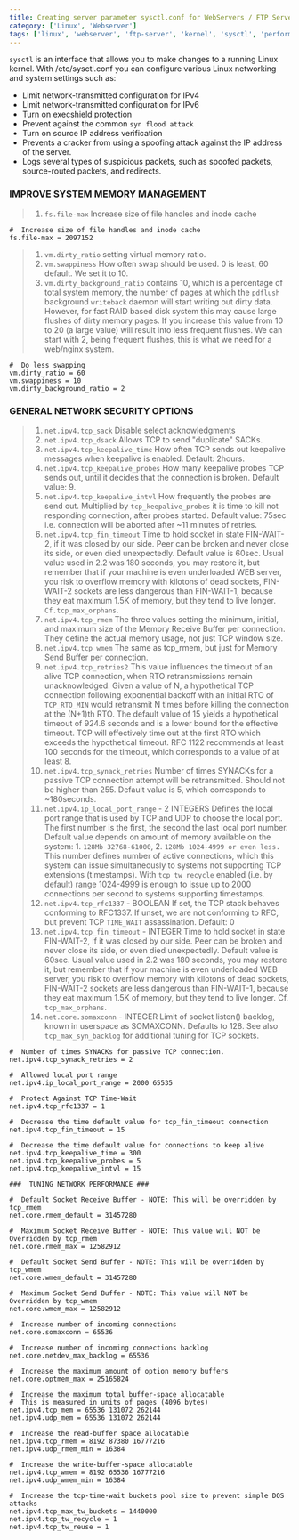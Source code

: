 ```yaml
---
title: Creating server parameter sysctl.conf for WebServers / FTP Server.
category: ['Linux', 'Webserver']
tags: ['linux', 'webserver', 'ftp-server', 'kernel', 'sysctl', 'performance', 'tuning']
---
```


`sysctl` is an interface that allows you to make changes to a running Linux kernel. With /etc/sysctl.conf you can configure various Linux networking and system settings such as:
 
* Limit network-transmitted configuration for IPv4
* Limit network-transmitted configuration for IPv6
* Turn on execshield protection
* Prevent against the common `syn flood attack`
* Turn on source IP address verification
* Prevents a cracker from using a spoofing attack against the IP address of the server.
* Logs several types of suspicious packets, such as spoofed packets, source-routed packets, and redirects.

###  IMPROVE SYSTEM MEMORY MANAGEMENT

> 1. `fs.file-max` Increase size of file handles and inode cache
	
	#  Increase size of file handles and inode cache
	fs.file-max = 2097152
	

> 1. `vm.dirty_ratio` setting virtual memory ratio.
> 2. `vm.swappiness` How often swap should be used. 0 is least, 60 default. We set it to 10.
> 3. `vm.dirty_background_ratio` contains 10, which is a percentage of total system memory, the number of pages at which the `pdflush` background `writeback` daemon will start writing out dirty data. However, for fast RAID based disk system this may cause large flushes of dirty memory pages. If you increase this value from 10 to 20 (a large value) will result into less frequent flushes. We can start with 2, being frequent flushes, this is what we need for a web/nginx system.

	#  Do less swapping
	vm.dirty_ratio = 60
	vm.swappiness = 10
	vm.dirty_background_ratio = 2


###  GENERAL NETWORK SECURITY OPTIONS

> 1. `net.ipv4.tcp_sack` Disable select acknowledgments
> 2. `net.ipv4.tcp_dsack` Allows TCP to send "duplicate" SACKs.
> 3. `net.ipv4.tcp_keepalive_time` How often TCP sends out keepalive messages when keepalive is enabled. Default: 2hours.
> 4. `net.ipv4.tcp_keepalive_probes` How many keepalive probes TCP sends out, until it decides that the connection is broken. Default value: 9.
> 5. `net.ipv4.tcp_keepalive_intvl` How frequently the probes are send out. Multiplied by `tcp_keepalive_probes` it is time to kill not responding connection, after probes started. Default value: 75sec i.e. connection will be aborted after ~11 minutes of retries.
> 6. `net.ipv4.tcp_fin_timeout` Time to hold socket in state FIN-WAIT-2, if it was closed by our side. Peer can be broken and never close its side, or even died unexpectedly. Default value is 60sec. Usual value used in 2.2 was 180 seconds, you may restore it, but remember that if your machine is even underloaded WEB server, you risk to overflow memory with kilotons of dead sockets, FIN-WAIT-2 sockets are less dangerous than FIN-WAIT-1, because they eat maximum 1.5K of memory, but they tend to live longer. `Cf.tcp_max_orphans`.
> 7. `net.ipv4.tcp_rmem` The three values setting the minimum, initial, and maximum size of the Memory Receive Buffer per connection. They define the actual memory usage, not just TCP window size. 
> 8. `net.ipv4.tcp_wmem` The same as tcp_rmem, but just for Memory Send Buffer per connection. 
> 9. `net.ipv4.tcp_retries2` This value influences the timeout of an alive TCP connection, when RTO retransmissions remain unacknowledged. 	Given a value of N, a hypothetical TCP connection following 	exponential backoff with an initial RTO of `TCP_RTO_MIN` would retransmit N times before killing the connection at the (N+1)th RTO. The default value of 15 yields a hypothetical timeout of 924.6 seconds and is a lower bound for the effective timeout. TCP will effectively time out at the first RTO which exceeds the hypothetical timeout. RFC 1122 recommends at least 100 seconds for the timeout, which corresponds to a value of at least 8.
> 10. `net.ipv4.tcp_synack_retries` Number of times SYNACKs for a passive TCP connection attempt will be retransmitted. Should not be higher than 255. Default value is 5, which corresponds to ~180seconds.
> 11. `net.ipv4.ip_local_port_range` - 2 INTEGERS
Defines the local port range that is used by TCP and UDP to
choose the local port. The first number is the first, the
second the last local port number. Default value depends on
amount of memory available on the system: 1. `128Mb 32768-61000`, 2. `128Mb 1024-4999 or even less.`
This number defines number of active connections, which this
system can issue simultaneously to systems not supporting
TCP extensions (timestamps). With `tcp_tw_recycle` enabled
(i.e. by default) range 1024-4999 is enough to issue up to
2000 connections per second to systems supporting timestamps.
> 12. `net.ipv4.tcp_rfc1337` - BOOLEAN
If set, the TCP stack behaves conforming to RFC1337. If unset,
we are not conforming to RFC, but prevent TCP `TIME_WAIT`
assassination.
Default: 0
> 13. `net.ipv4.tcp_fin_timeout` - INTEGER
Time to hold socket in state FIN-WAIT-2, if it was closed
by our side. Peer can be broken and never close its side,
or even died unexpectedly. Default value is 60sec.
Usual value used in 2.2 was 180 seconds, you may restore
it, but remember that if your machine is even underloaded WEB server,
you risk to overflow memory with kilotons of dead sockets,
FIN-WAIT-2 sockets are less dangerous than FIN-WAIT-1,
because they eat maximum 1.5K of memory, but they tend
to live longer.	Cf. `tcp_max_orphans`.
> 14. `net.core.somaxconn` - INTEGER
Limit of socket listen() backlog, known in userspace as SOMAXCONN.
Defaults to 128.  See also `tcp_max_syn_backlog` for additional tuning
for TCP sockets.

	#  Number of times SYNACKs for passive TCP connection.
	net.ipv4.tcp_synack_retries = 2
	
	#  Allowed local port range
	net.ipv4.ip_local_port_range = 2000 65535
	
	#  Protect Against TCP Time-Wait
	net.ipv4.tcp_rfc1337 = 1
	
	#  Decrease the time default value for tcp_fin_timeout connection
	net.ipv4.tcp_fin_timeout = 15
	
	#  Decrease the time default value for connections to keep alive
	net.ipv4.tcp_keepalive_time = 300
	net.ipv4.tcp_keepalive_probes = 5
	net.ipv4.tcp_keepalive_intvl = 15
	
	###  TUNING NETWORK PERFORMANCE ### 
	
	#  Default Socket Receive Buffer - NOTE: This will be overridden by tcp_rmem
	net.core.rmem_default = 31457280
	
	#  Maximum Socket Receive Buffer - NOTE: This value will NOT be Overridden by tcp_rmem
	net.core.rmem_max = 12582912
	
	#  Default Socket Send Buffer - NOTE: This will be overridden by tcp_wmem
	net.core.wmem_default = 31457280
	
	#  Maximum Socket Send Buffer - NOTE: This value will NOT be Overridden by tcp_wmem
	net.core.wmem_max = 12582912
	
	#  Increase number of incoming connections
	net.core.somaxconn = 65536
	
	#  Increase number of incoming connections backlog
	net.core.netdev_max_backlog = 65536
	
	#  Increase the maximum amount of option memory buffers
	net.core.optmem_max = 25165824
	
	#  Increase the maximum total buffer-space allocatable
	#  This is measured in units of pages (4096 bytes)
	net.ipv4.tcp_mem = 65536 131072 262144
	net.ipv4.udp_mem = 65536 131072 262144
	
	#  Increase the read-buffer space allocatable
	net.ipv4.tcp_rmem = 8192 87380 16777216
	net.ipv4.udp_rmem_min = 16384
	
	#  Increase the write-buffer-space allocatable
	net.ipv4.tcp_wmem = 8192 65536 16777216
	net.ipv4.udp_wmem_min = 16384
	
	#  Increase the tcp-time-wait buckets pool size to prevent simple DOS attacks
	net.ipv4.tcp_max_tw_buckets = 1440000
	net.ipv4.tcp_tw_recycle = 1
	net.ipv4.tcp_tw_reuse = 1